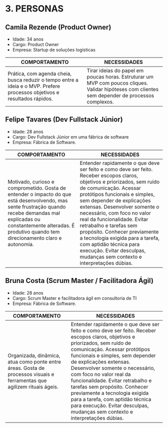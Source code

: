 # 3. PERSONAS

## **Camila Rezende (Product Owner)**
- Idade: 34 anos
- Cargo: Product Owner
- Empresa: Startup de soluções logísticas

| **COMPORTAMENTO** | **NECESSIDADES** |
|--------------------------|--------------------------|
|Prática, com agenda cheia, busca reduzir o tempo entre a ideia e o MVP. Prefere processos objetivos e resultados rápidos.|Tirar ideias do papel em poucas horas. Estruturar um MVP com poucos cliques. Validar hipóteses com clientes sem depender de processos  complexos.|

## **Felipe Tavares (Dev Fullstack Júnior)**
- Idade: 28 anos
- Cargo: Dev Fullstack Júnior em uma fábrica de software
- Empresa: Fábrica de Software. 

| **COMPORTAMENTO** | **NECESSIDADES** |
|--------------------------|--------------------------|
|Motivado, curioso e comprometido. Gosta de entender o impacto do que está desenvolvendo, mas sente frustração quando recebe demandas mal explicadas ou constantemente alteradas. É produtivo quando tem direcionamento claro e autonomia.|Entender rapidamente o que deve ser feito e como deve ser feito. Receber escopos claros, objetivos e priorizados, sem ruído de comunicação. Acessar protótipos funcionais e simples, sem depender de explicações extensas. Desenvolver somente o necessário, com foco no valor real da funcionalidade. Evitar retrabalho e tarefas sem propósito. Conhecer previamente a tecnologia exigida para a tarefa, com aptidão técnica para execução. Evitar desculpas, mudanças sem contexto e interpretações dúbias.|

## **Bruna Costa (Scrum Master / Facilitadora Ágil)**
- Idade: 28 anos
- Cargo: Scrum Master e facilitadora ágil em consultoria de TI
- Empresa: Fábrica de Software. 

| **COMPORTAMENTO** | **NECESSIDADES** |
|--------------------------|--------------------------|
|Organizada, dinâmica, atua como ponte entre áreas. Gosta de processos visuais e ferramentas que agilizem rituais ágeis.|Entender rapidamente o que deve ser feito e como deve ser feito. Receber escopos claros, objetivos e priorizados, sem ruído de comunicação. Acessar protótipos funcionais e simples, sem depender de explicações extensas. Desenvolver somente o necessário, com foco no valor real da funcionalidade. Evitar retrabalho e tarefas sem propósito. Conhecer previamente a tecnologia exigida para a tarefa, com aptidão técnica para execução. Evitar desculpas, mudanças sem contexto e interpretações dúbias.|
